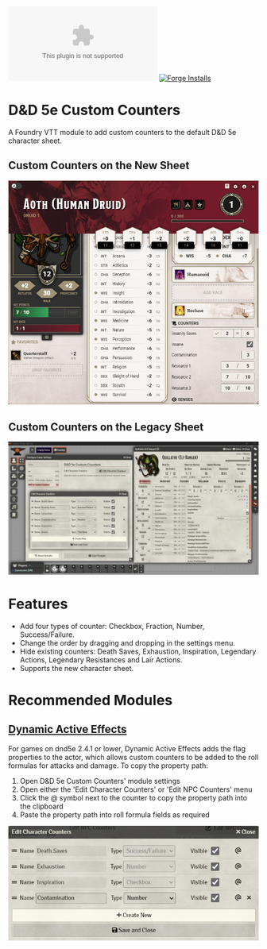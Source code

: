 ![Downloads](https://img.shields.io/github/downloads/Larkinabout/fvtt-dnd5e-custom-counters/latest/module.zip?color=2b82fc&label=DOWNLOADS&style=for-the-badge) [![Forge Installs](https://img.shields.io/badge/dynamic/json?label=Forge%20Installs&query=package.installs&suffix=%25&url=https%3A%2F%2Fforge-vtt.com%2Fapi%2Fbazaar%2Fpackage%2Fdnd5e-custom-counters&colorB=448d34&style=for-the-badge)](https://forge-vtt.com/bazaar#package=combat-chat)

# D&D 5e Custom Counters

A Foundry VTT module to add custom counters to the default D&D 5e character sheet.

## Custom Counters on the New Sheet
![D&D 5e Custom Counters New Sheet](./.github/readme/dnd5e-custom-counters-new-sheet.png)

## Custom Counters on the Legacy Sheet
![D&D 5e Custom Counters](./.github/readme/dnd5e-custom-counters.png)

# Features

- Add four types of counter: Checkbox, Fraction, Number, Success/Failure.
- Change the order by dragging and dropping in the settings menu.
- Hide existing counters: Death Saves, Exhaustion, Inspiration, Legendary Actions, Legendary Resistances and Lair Actions.
- Supports the new character sheet.

# Recommended Modules
## [Dynamic Active Effects](https://foundryvtt.com/packages/dae)
For games on dnd5e 2.4.1 or lower, Dynamic Active Effects adds the flag properties to the actor, which allows custom counters to be added to the roll formulas for attacks and damage. To copy the property path:
1. Open D&D 5e Custom Counters' module settings
2. Open either the 'Edit Character Counters' or 'Edit NPC Counters' menu
3. Click the @ symbol next to the counter to copy the property path into the clipboard
4. Paste the property path into roll formula fields as required

![Click the @ symbol](./.github/readme/edit-character-counters.png)